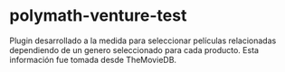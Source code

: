 # polymath-venture-test
Plugin desarrollado a la medida para seleccionar películas relacionadas dependiendo de un genero seleccionado para cada producto. Esta información fue tomada desde TheMovieDB.
